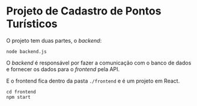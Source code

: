 # Projeto de Cadastro de Pontos Turísticos

O projeto tem duas partes, o *backend*:

```
node backend.js
```

O *backend* é responsável por fazer a comunicação com o banco de dados e fornecer os dados para o *frontend* pela API.

E o frontend fica dentro da pasta `./frontend` e é um projeto em React.

```
cd frontend
npm start
```
